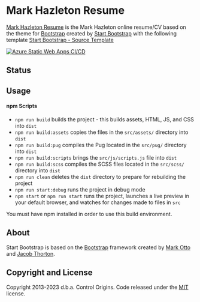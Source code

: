 # Mark Hazleton Resume

[Mark Hazleton Resume](https://markhazleton.com/) is the Mark Hazleton online resume/CV based on the theme for [Bootstrap](https://getbootstrap.com/) created by [Start Bootstrap](https://startbootstrap.com/) with the following template [Start Bootstrap - Source Template](https://startbootstrap.com/theme/resume/)

[![Azure Static Web Apps CI/CD](https://github.com/controlorigins/markhazleton-blog/actions/workflows/azure-static-web-apps-white-stone-0f5cd1910.yml/badge.svg)](https://github.com/controlorigins/markhazleton-blog/actions/workflows/azure-static-web-apps-white-stone-0f5cd1910.yml)


## Status

## Usage

#### npm Scripts

-   `npm run build` builds the project - this builds assets, HTML, JS, and CSS into `dist`
-   `npm run build:assets` copies the files in the `src/assets/` directory into `dist`
-   `npm run build:pug` compiles the Pug located in the `src/pug/` directory into `dist`
-   `npm run build:scripts` brings the `src/js/scripts.js` file into `dist`
-   `npm run build:scss` compiles the SCSS files located in the `src/scss/` directory into `dist`
-   `npm run clean` deletes the `dist` directory to prepare for rebuilding the project
-   `npm run start:debug` runs the project in debug mode
-   `npm start` or `npm run start` runs the project, launches a live preview in your default browser, and watches for changes made to files in `src`

You must have npm installed in order to use this build environment.


## About

Start Bootstrap is based on the [Bootstrap](https://getbootstrap.com/) framework created by [Mark Otto](https://twitter.com/mdo) and [Jacob Thorton](https://twitter.com/fat).

## Copyright and License

Copyright 2013-2023 d.b.a. Control Origins. Code released under the [MIT](https://github.com/controlorigins/markhazleton-blog/blob/main/LICENSE) license.
